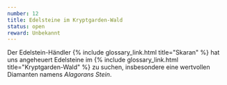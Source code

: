 ```yaml
---
number: 12
title: Edelsteine im Kryptgarden-Wald
status: open
reward: Unbekannt
---
```


Der Edelstein-Händler {% include glossary_link.html title="Skaran" %} hat uns angeheuert Edelsteine
im {% include glossary_link.html title="Kryptgarden-Wald" %} zu suchen, insbesondere eine wertvollen
Diamanten namens *Alagorans Stein*.

